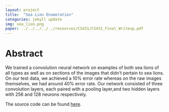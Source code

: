 ```yaml
---
layout: project
title:  "Sea Lion Enumeration"
categories: jekyll update
img: sea_lion.png
paper: ../../../../../resources/CS431/CS431_Final_Writeup.pdf
---
```


# Abstract

We trained a convolution neural network on examples of both sea lions of all types as well as on sections of the images that didn’t pertain to sea lions. On our test data, we achieved a 10% error rate whereas on the raw images themselves, we had around 40% error rate. Our network consisted of three convolution layers, each paired with a pooling layer,and two hidden layers with 256 and 128 neurons respectively.

The source code can be found [here](https://github.com/dkristensen/UPSCS431Final).
